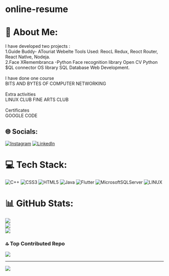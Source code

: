 # online-resume
# 💫 About Me:
I have developed two projects :<br>1.Guide Buddy- ATouriat Webelte Tools Used: ReocL Redux, Reoct Router, React Natlve, Nodeja.<br>2.Face XRemembranca -Python Face recognition library Open CV Python $QL connector OS library SQL Database Web Development.<br><br>I have done one course <br>BITS AND BYTES OF COMPUTER NETWORKING<br><br>Extra activities <br>LINUX CLUB FINE ARTS CLUB<br><br>Certificates <br>GOOGLE CODE <br>


## 🌐 Socials:
[![Instagram](https://img.shields.io/badge/Instagram-%23E4405F.svg?logo=Instagram&logoColor=white)](https://instagram.com/shravani58) [![LinkedIn](https://img.shields.io/badge/LinkedIn-%230077B5.svg?logo=linkedin&logoColor=white)](https://linkedin.com/in/https://www.linkedin.com/in/shravani-singh-b31241224) 

# 💻 Tech Stack:
![C++](https://img.shields.io/badge/c++-%2300599C.svg?style=for-the-badge&logo=c%2B%2B&logoColor=white) ![CSS3](https://img.shields.io/badge/css3-%231572B6.svg?style=for-the-badge&logo=css3&logoColor=white) ![HTML5](https://img.shields.io/badge/html5-%23E34F26.svg?style=for-the-badge&logo=html5&logoColor=white) ![Java](https://img.shields.io/badge/java-%23ED8B00.svg?style=for-the-badge&logo=java&logoColor=white) ![Flutter](https://img.shields.io/badge/Flutter-%2302569B.svg?style=for-the-badge&logo=Flutter&logoColor=white) ![MicrosoftSQLServer](https://img.shields.io/badge/Microsoft%20SQL%20Sever-CC2927?style=for-the-badge&logo=microsoft%20sql%20server&logoColor=white) ![LINUX](https://img.shields.io/badge/Linux-FCC624?style=for-the-badge&logo=linux&logoColor=black)
# 📊 GitHub Stats:
![](https://github-readme-stats.vercel.app/api?username=shravanisingh&theme=dark&hide_border=false&include_all_commits=true&count_private=false)<br/>
![](https://github-readme-streak-stats.herokuapp.com/?user=shravanisingh&theme=dark&hide_border=false)<br/>
![](https://github-readme-stats.vercel.app/api/top-langs/?username=shravanisingh&theme=dark&hide_border=false&include_all_commits=true&count_private=false&layout=compact)

### 🔝 Top Contributed Repo
![](https://github-contributor-stats.vercel.app/api?username=shravanisingh&limit=5&theme=dark&combine_all_yearly_contributions=true)

---
[![](https://visitcount.itsvg.in/api?id=shravanisingh&icon=0&color=0)](https://visitcount.itsvg.in)

<!-- Proudly created with GPRM ( https://gprm.itsvg.in ) -->

